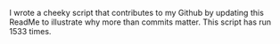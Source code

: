I wrote a cheeky script that contributes to my Github by updating this ReadMe to illustrate why more than commits matter. This script has run 1533 times.